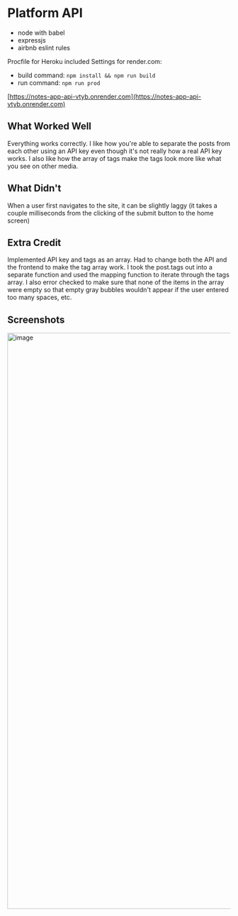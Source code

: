 #  Platform API

* node with babel
* expressjs
* airbnb eslint rules

Procfile for Heroku included
Settings for render.com:
* build command:  `npm install && npm run build`
* run command:  `npm run prod`

[https://notes-app-api-vtyb.onrender.com](https://notes-app-api-vtyb.onrender.com)

## What Worked Well
Everything works correctly. I like how you're able to separate the posts from each other using an API key even though it's not really how a real API key works. I also like how the array of tags make the tags look more like what you see on other media.

## What Didn't
When a user first navigates to the site, it can be slightly laggy (it takes a couple milliseconds from the clicking of the submit button to the home screen)

## Extra Credit
Implemented API key and tags as an array. Had to change both the API and the frontend to make the tag array work. I took the post.tags out into a separate function and used the mapping function to iterate through the tags array. I also error checked to make sure that none of the items in the array were empty so that empty gray bubbles wouldn't appear if the user entered too many spaces, etc.

## Screenshots
<img width="1300" alt="image" src="https://github.com/dartmouth-cs52-23s/platform-api-ashleyliangg/assets/102703391/a804be3e-ed74-4982-b311-ac90be5c8ad8">


